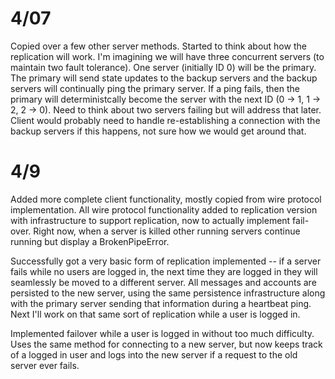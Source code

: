  # 4/07
 Copied over a few other server methods. Started to think about how the replication will work. I'm imagining we will have three concurrent servers (to maintain two fault tolerance). One server (initially ID 0) will be the primary. The primary will send state updates to the backup servers and the backup servers will continually ping the primary server. If a ping fails, then the primary will deterministcally become the server with the next ID (0 -> 1, 1 -> 2, 2 -> 0). Need to think about two servers failing but will address that later. Client would probably need to handle re-establishing a connection with the backup servers if this happens, not sure how we would get around that.

 # 4/9
 Added more complete client functionality, mostly copied from wire protocol implementation. All wire protocol functionality added to replication version with infrastructure to support replication, now to actually implement fail-over. Right now, when a server is killed other running servers continue running but display a BrokenPipeError.

 Successfully got a very basic form of replication implemented -- if a server fails while no users are logged in, the next time they are logged in they will seamlessly be moved to a different server. All messages and accounts are persisted to the new server, using the same persistence infrastructure along with the primary server sending that information during a heartbeat ping. Next I'll work on that same sort of replication while a user is logged in.

 Implemented failover while a user is logged in without too much difficulty. Uses the same method for connecting to a new server, but now keeps track of a logged in user and logs into the new server if a request to the old server ever fails.